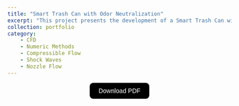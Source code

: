 ```yaml
---
title: "Smart Trash Can with Odor Neutralization"
excerpt: "This project presents the development of a Smart Trash Can with Odor Neutralization, designed at Instituto Superior Técnico as part of the Product Development and Mechanical Design course. The work encompasses need identification, requirement formulation, and product architecture. It includes mathematical modeling for performance validation, Design for X (DfX) considerations, prototyping, and economic analysis to ensure feasibility and sustainability. <br/><img src='/images/portfolio/filter system.png' style='display: block; margin-top: 20px; margin-left: auto; margin-right: auto; width: 70%; height: auto;'>"
collection: portfolio
category:
    - CFD
    - Numeric Methods
    - Compressible Flow
    - Shock Waves
    - Nozzle Flow
---
```


<div style="display: flex; justify-content: center; align-items: center;">
  <a href="https://joaogaspar00.github.io/files/projects/Trash_Can_with_Odor_Neutralization.pdf" target="_blank">
    <button style="
      padding: 10px 20px;
      font-size: 14px;
      background-color: black;
      color: white;
      border: none;
      border-radius: 8px;
      cursor: pointer;
      transition: background-color 0.3s;">
      Download PDF
    </button>
  </a>
</div>



